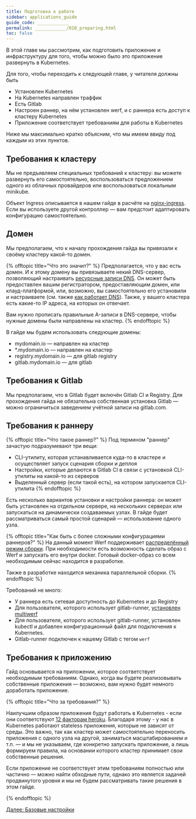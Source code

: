 ```yaml
---
title: Подготовка к работе
sidebar: applications_guide
guide_code: ____________
permalink: ____________/010_preparing.html
toc: false
---
```

В этой главе мы рассмотрим, как подготовить приложение и инфраструктуру для того, чтобы можно было это приложение развернуть в Kubernetes.

Для того, чтобы переходить к следующей главе, у читателя должны быть

- Установлен Kubernetes
- На Kubernetes направлен траффик
- Есть Gitlab
- Настроен раннер, на нём установлен werf, и с раннера есть доступ к кластеру Kubernetes
- Приложение соответствует требованиям для работы в Kubernetes

Ниже мы максимально кратко объясним, что мы имеем ввиду под каждым из этих пунктов.

## Требования к кластеру

Мы не предъявляем специальных требований к кластеру: вы можете развернуть его самостоятельно, воспользоваться предложением одного из облачных провайдеров или воспользоваться локальным minikube.

Объект Ingress описывается в нашем гайде в расчёте на [nginx-ingress](https://kubernetes.github.io/ingress-nginx/). Если вы используете другой контроллер — вам предстоит адаптировать конфигурацию самостоятельно.

## Домен

Мы предполагаем, что к началу прохождения гайда вы привязали к своёму кластеру какой-то домен.

{% offtopic title="Что это значит?" %}
Предполагается, что у вас есть домен. И к этому домену вы привязываете некий DNS-сервер, позволяющий настраивать [ресурсные записи DNS](https://ru.wikipedia.org/wiki/%D0%A2%D0%B8%D0%BF%D1%8B_%D1%80%D0%B5%D1%81%D1%83%D1%80%D1%81%D0%BD%D1%8B%D1%85_%D0%B7%D0%B0%D0%BF%D0%B8%D1%81%D0%B5%D0%B9_DNS). Он может быть предоставлен вашим регистратором, предоставляющим домен, или клауд-платформой, или, возможно, вы самостоятельно его установили и настраиваете (см. также [как работает DNS](https://firstwiki.ru/index.php/%D0%9A%D0%B0%D0%BA_%D1%80%D0%B0%D0%B1%D0%BE%D1%82%D0%B0%D0%B5%D1%82_DNS)).
Также, у вашего кластера есть какие-то IP адреса, на которых он отвечает.

Вам нужно прописать правильные A-записи в DNS-сервере, чтобы нужные домены были направлены на кластер.
{% endofftopic %}

В гайде мы будем использовать следующие домены:

- mydomain.io — направлен на кластер
- *.mydomain.io — направлен на кластер
- registry.mydomain.io — для gitlab registry
- gitlab.mydomain.io — для gitlab

## Требования к Gitlab

Мы предполагаем, что в Gitlab будет включён Gitlab CI и Registry.
Для прохождения гайда не обязательна собственная установка Gitlab — можно ограничиться заведением учётной записи на gitlab.com.

## Требования к раннеру

{% offtopic title="Что такое раннер?" %}
Под термином "раннер" зачастую подразумевают три вещи:

- CLI-утилиту, которая устанавливается куда-то в кластере и осуществляет запуск сценария сборки и деплоя
- Настройки, которые делаются в Gitlab CI в связи с установкой CLI-утилиты на какой-то из серверов
- Выделенный сервер (если такой есть), на котором запускается CLI-утилита
{% endofftopic %}

Есть несколько вариантов установки и настройки раннера: он может быть установлен на отдельном сервере, на нескольких серверах или запускаться на динамически создаваемых узлах. В гайде будет рассматриваться самый простой сценарий — использование одного узла.

{% offtopic title="Как быть с более сложными конфигурациями раннеров?" %}
На данный момент Werf поддерживает [распределённый режим сборки](https://ru.werf.io/documentation/guides/switch_to_distributed_mode.html).
При необходимости есть возможность сделать образ с Werf и запускать его внутри docker. Готовый docker-образ со всем необходимым сейчас находится в разработке.

Также в разработке находится механика параллельной сборки.
{% endofftopic %}

Требований не много:

*   У раннера есть сетевая доступность до Kubernetes и до Registry
*   Для пользователя, которого использует gitlab-runner, [установлен multiwerf](https://ru.werf.io/documentation/guides/installation.html#installing-multiwerf)
*   Для пользователя, которого использует gitlab-runner, установлен kubectl и добавлен конфигурационный файл для подключения к Kubernetes.
*   Gitlab-runner подключен к нашему Gitlab с тегом `werf`

## Требования к приложению

Гайд основывается на приложении, которое соответствует необходимым требованиям. Однако, когда вы будете реализовывать собственные приложения — возможно, вам нужно будет немного доработать приложение.

{% offtopic title="Что за требования?" %}

Наилучшим образом приложения будут работать в Kubernetes - если они соответствуют [12 факторам heroku](https://12factor.net/). Благодаря этому - у нас в Kubernetes работают stateless приложения, которые не зависят от среды. Это важно, так как кластер может самостоятельно переносить приложения с одного узла на другой, заниматься масштабированием и т.п. — и мы не указываем, где конкретно запускать приложение, а лишь формируем правила, на основании которого кластер принимает свои собственные решения.

Если приложение не соответствует этим требованиям полностью или частично — можно найти обходные пути, однако это является задачей продвинутого уровня и мы не будем рассматривать такие решения в этом гайде.

{% endofftopic %}

<div>
    <a href="020_basic.html" class="nav-btn">Далее: Базовые настройки</a>
</div>
